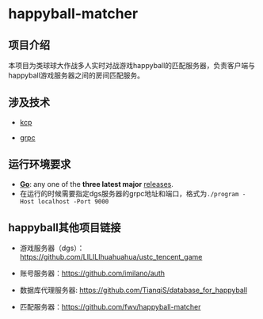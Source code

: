 # happyball-matcher



## 项目介绍
本项目为类球球大作战多人实时对战游戏happyball的匹配服务器，负责客户端与happyball游戏服务器之间的房间匹配服务。



## 涉及技术
- [kcp](https://github.com/skywind3000/kcp )

- [grpc](https://github.com/grpc/grpc-go)

  

## 运行环境要求

- **[Go](https://golang.org/)**: any one of the **three latest major** [releases](https://golang.org/doc/devel/release.html).
- 在运行的时候需要指定dgs服务器的grpc地址和端口，格式为`./program -Host localhost -Port 9000 `
  

## happyball其他项目链接

- 游戏服务器（dgs）：https://github.com/LILILIhuahuahua/ustc_tencent_game

- 账号服务器：https://github.com/imilano/auth
- 数据库代理服务器: https://github.com/TianqiS/database_for_happyball
- 匹配服务器：https://github.com/fwv/happyball-matcher

